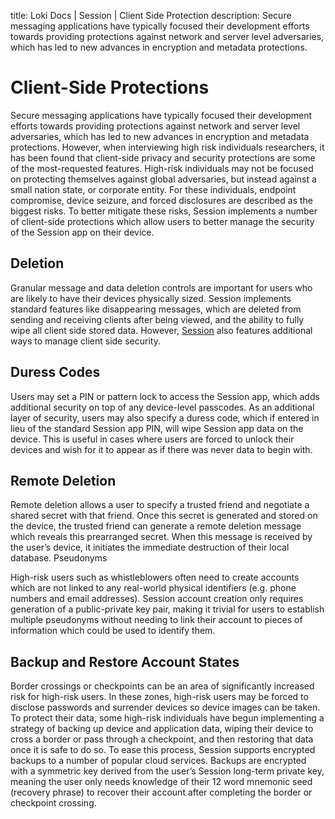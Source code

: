 title: Loki Docs | Session | Client Side Protection
description: Secure messaging applications have typically focused their development efforts towards providing  protections against network and server level adversaries, which has led to new advances in encryption and metadata protections.

# Client-Side Protections 

Secure messaging applications have typically focused their development efforts towards providing  protections against network and server level adversaries, which has led to new advances in encryption and metadata protections. However, when interviewing high risk individuals researchers, it has been found that client-side privacy and security protections are some of the most-requested features. High-risk individuals may not be focused on protecting themselves against global adversaries, but instead against a small nation state, or corporate entity. For these individuals, endpoint compromise, device seizure, and forced disclosures are described as the biggest risks. To better mitigate these risks, Session implements a number of client-side protections which allow users to better manage the security of the Session app on their device.

## Deletion

Granular message and data deletion controls are important for users who are likely to have their devices physically sized. Session implements standard features like disappearing messages, which are deleted from sending and receiving clients after being viewed, and the ability to fully wipe all client side stored data. However, [Session](https://getsession.org) also features additional ways to manage client side security. 

## Duress Codes 

Users may set a PIN or pattern lock to access the Session app, which adds additional security on top of any device-level passcodes. As an additional layer of security, users may also specify a duress code, which if entered in lieu of the standard Session app PIN, will wipe Session app data on the device. This is useful in cases where users are forced to unlock their devices and wish for it to appear as if there was never data to begin with. 

## Remote Deletion

Remote deletion allows a user to specify a trusted friend and negotiate a shared secret with that friend. Once this secret is generated and stored on the device, the trusted friend can generate a remote deletion message which reveals this prearranged secret. When this message is received by the user’s device, it initiates the immediate destruction of their local database.
Pseudonyms

High-risk users such as whistleblowers often need to create accounts which are not linked to any real-world physical identifiers (e.g. phone numbers and email addresses). Session account creation only requires generation of a public-private key pair, making it trivial for users to establish multiple pseudonyms without needing to link their account to pieces of information which could be used to identify them.  

## Backup and Restore Account States  

Border crossings or checkpoints can be an area of significantly increased risk for high-risk users. In these zones, high-risk users may be forced to disclose passwords and surrender devices so device images can be taken. To protect their data, some high-risk individuals have begun implementing a strategy of backing up device and application data, wiping their device to cross a border or pass through a checkpoint, and then restoring that data once it is safe to do so. To ease this process, Session supports encrypted backups to a number of popular cloud services. Backups are encrypted with a symmetric key derived from the user’s Session long-term private key, meaning the user only needs knowledge of their 12 word mnemonic seed (recovery phrase) to recover their account after completing the border or checkpoint crossing. 
